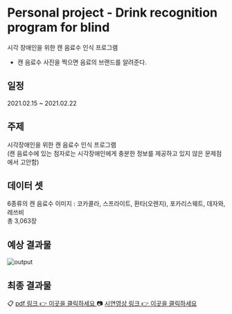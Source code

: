 # Personal project - Drink recognition program for blind
시각 장애인을 위한 캔 음료수 인식 프로그램
- 캔 음료수 사진을 찍으면 음료의 브랜드를 알려준다.

## 일정
2021.02.15 ~ 2021.02.22

## 주제
시각장애인을 위한 캔 음료수 인식 프로그램\
(캔 음료수에 있는 점자로는 시각장애인에게 충분한 정보를 제공하고 있지 않은 문제점에서 고안함)

## 데이터 셋
6종류의 캔 음료수 이미지 : 코카콜라, 스프라이트, 환타(오렌지), 포카리스웨트, 데자와, 레쓰비\
총 3,063장

## 예상 결과물
![output](https://user-images.githubusercontent.com/70581043/108175943-b4cd4b80-7144-11eb-8df9-6c7962a0634b.jpg)

## 최종 결과물
📋 [pdf 링크 👉 이곳을 클릭하세요 ](https://drive.google.com/file/d/14L7V6huSQ6sqqWF_GkbMw9PyaZuwDwua/view?usp=sharing)
📷 [시연영상 링크 👉 이곳을 클릭하세요 ](https://drive.google.com/file/d/1cSzaTSKpAbs4Mlzpf7-hQXWXLOvtGat3/view?usp=sharing)
